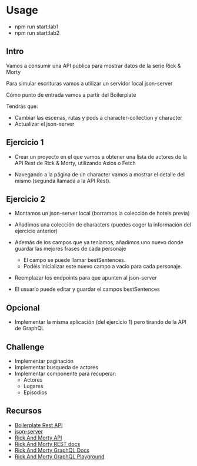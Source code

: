 # Usage

- npm run start:lab1
- npm run start:lab2

## Intro

Vamos a consumir una API pública para mostrar datos de la serie Rick & Morty

Para simular escrituras vamos a utilizar un servidor local json-server

Cómo punto de entrada vamos a partir del Boilerplate

Tendrás que:

- Cambiar las escenas, rutas y pods a character-collection y character
- Actualizar el json-server

## Ejercicio 1

- Crear un proyecto en el que vamos a obtener una lista de actores de la API Rest de Rick & Morty, utilizando Axios o Fetch

- Navegando a la página de un character vamos a mostrar el detalle del mismo (segunda llamada a la API Rest).

## Ejercicio 2

- Montamos un json-server local (borramos la colección de hotels previa)

- Añadimos una colección de characters (puedes coger la información del ejercicio anterior)

- Además de los campos que ya teníamos, añadimos uno nuevo donde guardar las mejores frases de cada personaje

  - El campo se puede llamar bestSentences.
  - Podéis inicializar este nuevo campo a vacío para cada personaje.

- Reemplazar los endpoints para que apunten al json-server

- El usuario puede editar y guardar el campos bestSentences

## Opcional

- Implementar la misma aplicación (del ejercicio 1) pero tirando de la API de GraphQL

## Challenge

- Implementar paginación
- Implementar busqueda de actores
- Implementar componente para recuperar:
  - Actores
  - Lugares
  - Episodios

## Recursos

- [Boilerplate Rest API](https://github.com/Lemoncode/master-frontend-lemoncode/tree/master/06-rest-api/01-concepts/00-boilerplate)
- [json-server](https://github.com/typicode/json-server)
- [Rick And Morty API](https://rickandmortyapi.com/)
- [Rick And Morty REST docs](https://rickandmortyapi.com/documentation/#rest)
- [Rick And Morty GraphQL Docs](https://rickandmortyapi.com/documentation/#graphql)
- [Rick And Morty GraphQL Playground](https://rickandmortyapi.com/graphql/)
